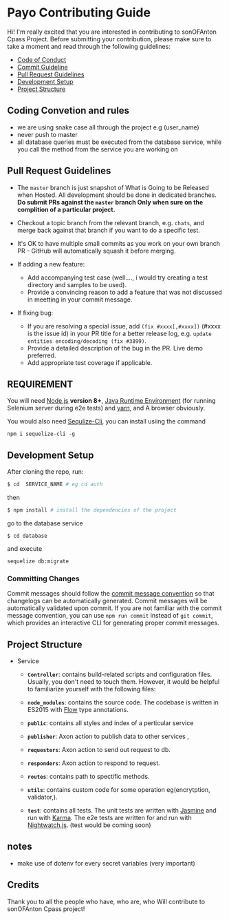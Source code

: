 # Payo  Contributing Guide

Hi! I'm really excited that you are interested in contributing to sonOFAnton Cpass Project. Before submitting your contribution, please make sure to take a moment and read through the following guidelines:

- [Code of Conduct](https://github.com/adeojoemmanuel/payo/blob/master/CODE_OF_CONDUCT.md)
- [Commit Guideline](https://github.com/adeojoemmanuel/payo/blob/master/COMMIT_CONVENTION.md)
- [Pull Request Guidelines](#pull-request-guidelines)
- [Development Setup](#development-setup)
- [Project Structure](#project-structure)


## Coding  Convetion and rules

-  we are using snake case all through the project e.g (user_name)
-  never push to master 
-  all database queries must be executed from the database service, while you call the method from the service you are working on


## Pull Request Guidelines

- The `master` branch is just  snapshot of What is Going to be Released when Hosted. All development should be done in dedicated branches. **Do submit PRs against the `master` branch Only when sure on the complition of a particular project.**

- Checkout a topic branch from the relevant branch, e.g. `chats`, and merge back against that branch if you want to do a specific test.

- It's OK to have multiple small commits as you work on your own branch PR - GitHub will automatically squash it before merging.

- If adding a new feature:
  - Add accompanying test case (well...., i would try creating a test directory and samples to be used).
  - Provide a convincing reason to add a feature that was not discussed in meetting in your commit message. 

- If fixing bug:
  - If you are resolving a special issue, add `(fix #xxxx[,#xxxx])` (#xxxx is the issue id) in your PR title for a better release log, e.g. `update entities encoding/decoding (fix #3899)`.
  - Provide a detailed description of the bug in the PR. Live demo preferred.
  - Add appropriate test coverage if applicable.

## REQUIREMENT 

You will need [Node.js](http://nodejs.org) **version 8+**, [Java Runtime Environment](http://www.oracle.com/technetwork/java/javase/downloads/index.html) (for running Selenium server during e2e tests) and [yarn](https://yarnpkg.com/en/docs/install), and A browser obviously.


You would also need [Sequlize-Cli](https://www.npmjs.com/package/sequelize-cli), you can install usiing the command

```
npm i sequelize-cli -g
```


## Development Setup


After cloning the repo, run:

``` bash
$ cd  SERVICE_NAME # eg cd auth
```

then 

``` bash
$ npm install # install the dependencies of the project
```

go to the database service

```
$ cd database
```

and execute 
```
sequelize db:migrate
```

### Committing Changes

Commit messages should follow the [commit message convention](./COMMIT_CONVENTION.md) so that changelogs can be automatically generated. Commit messages will be automatically validated upon commit. If you are not familiar with the commit message convention, you can use `npm run commit` instead of `git commit`, which provides an interactive CLI for generating proper commit messages.


## Project Structure

- Service
	- **`Controller`**: contains build-related scripts and configuration files. Usually, you don't need to touch them. However, it would be helpful to familiarize yourself with the following files:

	- **`node_modules`**: contains the source code. The codebase is written in ES2015 with [Flow](https://flowtype.org/) type annotations.

	- **`public`**: contains all styles and index of a perticular service

	- **`publisher`**: Axon action to publish data to other services ,  

	- **`requesters`**: Axon action to send out request to db.

	- **`responders`**: Axon action to respond  to request.

	- **`routes`**: contains path to spectific methods.

	- **`utils`**: contains custom code for some operation eg(encrytption, validator,).

	- **`test`**: contains all tests. The unit tests are written with [Jasmine](http://jasmine.github.io/2.3/introduction.html) and run with [Karma](http://karma-runner.github.io/0.13/index.html). The e2e tests are written for and run with [Nightwatch.js](http://nightwatchjs.org/). (test would be coming soon)

## notes
- make use of dotenv for every secret variables  (very important)

  
## Credits

Thank you to all the people who have, who are, who Will  contribute to sonOFAnton Cpass project!


